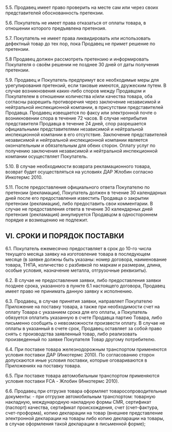 5.5. Продавец имеет право проверить на месте сам или через своих представителей обоснованность претензии.

5.6. Покупатель не имеет права отказаться от оплаты товара, в отношении которого предъявлена претензия.

5.7. Покупатель не имеет права ликвидировать или использовать дефектный товар до тех пор, пока Продавец не примет решение по претензии.

5.8 Продавец должен рассмотреть претензию и информировать Покупателя о своём решении не позднее 30 дней от даты получения претензии.

5.9. Продавец и Покупатель предпримут все необходимые меры для урегулирования претензий, если таковые имеются, дружеским путем. В случае возникновения каких-либо споров между Продавцом и Покупателем в отношении количества и/или качества товара, оба согласны разрешить противоречия через заключение независимой и нейтральной инспекционной компании, в присутствии представителей Продавца. Продавец извещается по факсу или электронной почте о возникновении спора в течение 72 часов. В случае неприбытия представителя Продавца в течение 24 дней, спор разрешается официальными представителями независимой и нейтральной инспекционной компании в его отсутствие. Заключение представителей независимой и нейтральной инспекционной компании является окончательным и обязательным для обеих сторон. Оплату услуг по получению заключения независимой и нейтральной инспекционной компании осуществляет Покупатель.

5.10. В случае необходимости возврата рекламационного товара, возврат будет осуществляться на условиях ДАР Жлобин согласно Инкотермс 2010.

5.11. После предоставления официального ответа Покупателю по претензии (рекламации), Покупатель должен в течение 30 календарных дней после его предоставления известить Продавца о закрытии претензии (рекламации), либо предоставить свои комментарии. В случае не предоставления ответа в течение 30 календарных дней претензия (рекламация) аннулируется Продавцом в одностороннем порядке и возмещению не подлежит.

## VI. СРОКИ И ПОРЯДОК ПОСТАВКИ

6.1. Покупатель ежемесячно предоставляет в срок до 10-го числа текущего месяца заявку на изготовление товара в последующем месяце (в заявке должны быть указаны: номер договора, наименование товара, ТНПА, количество с разбивкой по маркам и размерам, длина, особые условия, назначение металла, отгрузочные реквизиты).

6.2. В случае не предоставления заявки, либо предоставления заявки позднее срока, указанного в пункте 6.1 настоящего договора, Продавец имеет право не принимать данную заявку к исполнению.

6.3. Продавец, в случае принятия заявки, направляет Покупателю Приложение на поставку товара, а также при необходимости счет на оплату Товара с указанием срока для его оплаты, а Покупатель обязуется оплатить указанную в счете Продавца партию Товара, либо письменно сообщить о невозможности произвести оплату. В случае не оплаты в указанный в счете срок, Продавец оставляет за собой право снять с производства заявленный товар, либо реализовать произведенный по заявке Покупателя Товар другому потребителю.

6.4. При поставке товара железнодорожным транспортом применяются условия поставки ДАР (Инкотермс 2010). По согласованию сторон допускаются иные условия поставки, которые оговариваются в Приложениях на поставку товара.

6.5. При поставке товара автомобильным транспортом применяются условия поставки FCA - Жлобин (Инкотермс 2010).

6.6. Продавец при отгрузке товара оформляет товаросопроводительные документы: - при отгрузке автомобильным транспортом: товарную накладную, международную накладную формы CMR, сертификат (паспорт) качества, сертификат происхождения, счет (счет-фактура, счет-проформа), копию декларации на товар (внешнее представление электронной декларации на товары либо копию декларации на товары, в случае оформления такой декларации в письменной форме);